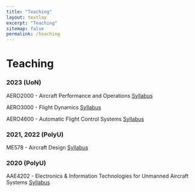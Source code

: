 ```yaml
---
title: "Teaching"
layout: textlay
excerpt: "Teaching"
sitemap: false
permalink: /teaching
---
```


# Teaching

### 2023 (UoN)
AERO2000 - Aircraft Performance and Operations <i class="fa fa-link"></i> [Syllabus](https://www.newcastle.edu.au/course/AERO2000) 

AERO3000 - Flight Dynamics <i class="fa fa-link"></i> [Syllabus](https://www.newcastle.edu.au/course/AERO3000) 

AERO4600 - Automatic Flight Control Systems <i class="fa fa-link"></i> [Syllabus](https://www.newcastle.edu.au/course/AERO4600) 

### 2021, 2022 (PolyU)
ME578 - Aircraft Design <i class="fa fa-download"></i> [Syllabus](/downloads/ME578_Teaching_Schedule.pdf) 

### 2020 (PolyU)
AAE4202 - Electronics & Information Technologies for Unmanned Aircraft Systems <i class="fa fa-download"></i> [Syllabus](/downloads/AAE4202_Teaching_Schedule.pdf) 

<!-- <table style="width:30%">
  <tr>
    <th>Week</th>
    <th>Content</th> 
  </tr>
  <tr>
    <td>1</td>
    <td>Smith</td>
  </tr>
  <tr>
    <td>2</td>
    <td>Jackson</td>
  </tr>
  <tr>
    <td>3</td>
    <td>Doe</td>
  </tr>
</table> -->

